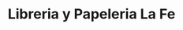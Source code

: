 ---
title: "Libreria y Papeleria La Fe"
url: /sonsonate/libreria-y-papeleria-la-fe/
shop: copyshop
---